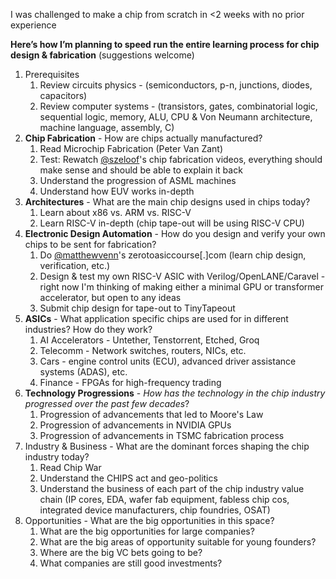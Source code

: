 I was challenged to make a chip from scratch in <2 weeks with no prior experience

**Here’s how I’m planning to speed run the entire learning process for chip design & fabrication** (suggestions welcome) 

1. Prerequisites 
	1. Review circuits physics - (semiconductors, p-n, junctions, diodes, capacitors) 
	2. Review computer systems - (transistors, gates, combinatorial logic, sequential logic, memory, ALU, CPU & Von Neumann architecture, machine language, assembly, C) 
2. **Chip Fabrication** - How are chips actually manufactured? 
	1. Read Microchip Fabrication (Peter Van Zant) 
	2. Test: Rewatch [@szeloof](https://twitter.com/szeloof)'s chip fabrication videos, everything should make sense and should be able to explain it back 
	3. Understand the progression of ASML machines 
	4. Understand how EUV works in-depth 
3. **Architectures** - What are the main chip designs used in chips today?
	1. Learn about x86 vs. ARM vs. RISC-V
	2. Learn RISC-V in-depth (chip tape-out will be using RISC-V CPU) 
4. **Electronic Design Automation** - How do you design and verify your own chips to be sent for fabrication? 
	1. Do [@matthewvenn](https://twitter.com/matthewvenn)'s zerotoasiccourse[.]com (learn chip design, verification, etc.) 
	2. Design & test my own RISC-V ASIC with Verilog/OpenLANE/Caravel - right now I'm thinking of making either a minimal GPU or transformer accelerator, but open to any ideas 
	3. Submit chip design for tape-out to TinyTapeout 
5. **ASICs** - What application specific chips are used for in different industries? How do they work? 
	1. AI Accelerators - Untether, Tenstorrent, Etched, Groq 
	2. Telecomm - Network switches, routers, NICs, etc. 
	3. Cars - engine control units (ECU), advanced driver assistance systems (ADAS), etc. 
	4. Finance - FPGAs for high-frequency trading 
6. **Technology Progressions** - *How has the technology in the chip industry progressed over the past few decades*? 
	1. Progression of advancements that led to Moore's Law 
	2. Progression of advancements in NVIDIA GPUs 
	3. Progression of advancements in TSMC fabrication process 
7. Industry & Business - What are the dominant forces shaping the chip industry today? 
	1. Read Chip War 
	2. Understand the CHIPS act and geo-politics
	3. Understand the business of each part of the chip industry value chain (IP cores, EDA, wafer fab equipment, fabless chip cos, integrated device manufacturers, chip foundries, OSAT) 
8. Opportunities - What are the big opportunities in this space? 
	1. What are the big opportunities for large companies? 
	2. What are the big areas of opportunity suitable for young founders? 
	3. Where are the big VC bets going to be? 
	4. What companies are still good investments? 